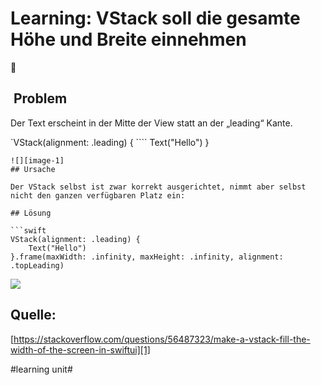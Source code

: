 # Learning: VStack soll die gesamte Höhe und Breite einnehmen
🧠

##  Problem

Der Text erscheint in der Mitte der View statt an der „leading“ Kante. 

\`VStack(alignment: .leading) {
\`\`\`\`
	Text("Hello")
}
	
	![][image-1]
	## Ursache
	
	Der VStack selbst ist zwar korrekt ausgerichtet, nimmt aber selbst nicht den ganzen verfügbaren Platz ein:
	
	## Lösung
	
	```swift
	VStack(alignment: .leading) {
	    Text("Hello")
	}.frame(maxWidth: .infinity, maxHeight: .infinity, alignment: .topLeading)

![][image-1]

## Quelle:
[https://stackoverflow.com/questions/56487323/make-a-vstack-fill-the-width-of-the-screen-in-swiftui][1]


[1]:	https://stackoverflow.com/questions/56487323/make-a-vstack-fill-the-width-of-the-screen-in-swiftui

[image-1]:	assets/Bildschirmfoto%202023-07-27%20um%2013.14.14.png

#learning unit#